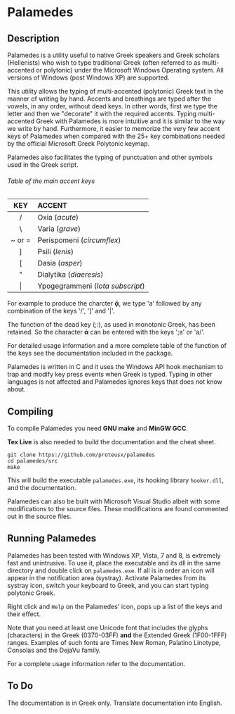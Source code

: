 # Palamedes

## Description 

Palamedes is a utility  useful to native Greek speakers and Greek scholars
(Hellenists) who wish to type traditional Greek (often referred to as
multi-accented or polytonic) under the Microsoft Windows Operating system.
All versions of Windows (post Windows XP) are supported.  

This utility  allows the typing of multi-accented (polytonic) Greek text in
the manner of writing by hand. Accents and breathings are typed after the
vowels, in any order, without dead keys. In other words, first we type the
letter and then we "decorate" it with the required accents. Typing
multi-accented Greek with Palamedes is more intuitive and it is similar to
the way we write by hand. Furthermore, it easier to memorize the very few
accent keys of Palamedes when compared with the 25+ key combinations needed
by the official Microsoft Greek Polytonic keymap.

Palamedes also facilitates the typing of punctuation and other symbols used
in the Greek script. 

###### Table of the main accent keys

| KEY          |     ACCENT          |
|:------------:|:------------------- |
|/             | Oxia (*acute*)
|\             | Varia (*grave*)
|~ or =        | Perispomeni (*circumflex*)
|]             | Psili  (*lenis*)
|[             | Dasia (*asper*)
|"             | Dialytika (*diaeresis*)
|\|            | Ypogegrammeni (*Iota subscript*)

For example to produce the charcter **ᾄ**, we type 'a' followed by 
any combination of the keys '/', ']' and '|'.

The function of the dead key (;:), as used in monotonic Greek, 
has been retained. So the character **ά** can be entered with the keys
';a' or 'a/'.

For detailed usage information and a more complete table of the function of
the keys see the documentation included in the package.

Palamedes is written in C and it uses the Windows API hook mechanism to trap
and modify key press events when Greek is typed. Typing in other
languages is not affected and Palamedes ignores keys that does not know
about.


## Compiling

To compile Palamedes you need **GNU make** and **MinGW GCC**. 

**Tex Live** is also needed to build the documentation and the cheat sheet.

    git clone https://github.com/proteusx/palamedes
    cd palamedes/src
    make

This will build the executable `palamedes.exe`, its hooking library
`hooker.dll`, and the documentation. 

Palamedes can also be built with Microsoft Visual Studio albeit with some
modifications to the source files. These modifications are found commented
out in the source files.

## Running Palamedes

Palamedes has been tested with Windows XP, Vista, 7 and 8, is extremely
fast and unintrusive.  To use it, place the executable and its dll in the
same directory and double click on `palamedes.exe`. If all is in order an
icon will appear in the notification area (systray).  Activate Palamedes
from its systray icon, switch your keyboard to Greek, and you can start
typing polytonic Greek. 

Right click and `Help` on the Palamedes' icon, pops up a list of the keys
and their effect. 

Note that you need at least one Unicode font that includes the glyphs
(characters) in the Greek (0370-03FF) **and** the Extended Greek
(1F00-1FFF) ranges. Examples of such fonts are Times New Roman, Palatino
Linotype, Consolas and the DejaVu family.

For a complete usage information refer to the documentation.

## To Do

The documentation is in Greek only. 
Translate documentation into English.

